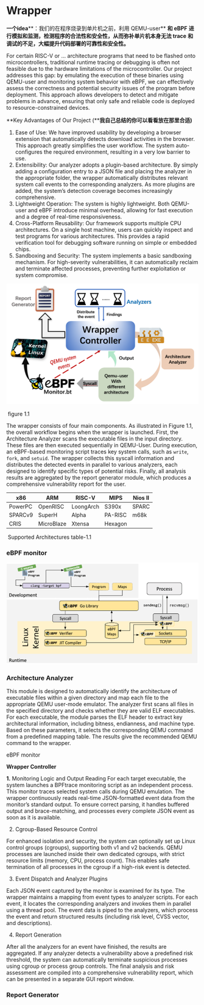 

# Wrapper

**一个idea****：我们的在程序烧录到单片机之前，利用 QEMU-user** **和 eBPF** **进行模拟和监测，检测程序的合法性和安全性，从而弥补单片机本身无法 trace** **和调试的不足，大幅提升代码部署的可靠性和安全性。**

For certain RISC-V or … architecture programs that need to be flashed onto microcontrollers, traditional runtime tracing or debugging is often not feasible due to the hardware limitations of the microcontroller. Our project addresses this gap: by emulating the execution of these binaries using QEMU-user and monitoring system behavior with eBPF, we can effectively assess the correctness and potential security issues of the program before deployment. This approach allows developers to detect and mitigate problems in advance, ensuring that only safe and reliable code is deployed to resource-constrained devices.

**Key Advantages of Our Project (****我自己总结的你可以看看放在那里合适)**

1. Ease of Use:
        We have improved usability by developing a browser extension that     automatically detects download activities in the browser. This approach     greatly simplifies the user workflow. The system auto-configures the     required environment, resulting in a very low barrier to use.
2. Extensibility:
        Our analyzer adopts a plugin-based architecture. By simply adding a     configuration entry to a JSON file and placing the analyzer in the     appropriate folder, the wrapper automatically distributes relevant system     call events to the corresponding analyzers. As more plugins are added, the     system’s detection coverage becomes increasingly comprehensive.
3. Lightweight Operation:
        The system is highly lightweight. Both QEMU-user and eBPF introduce     minimal overhead, allowing for fast execution and a degree of real-time     responsiveness.
4. Cross-Platform Reusability:
        Our framework supports multiple CPU architectures. On a single host     machine, users can quickly inspect and test programs for various     architectures. This provides a rapid verification tool for debugging     software running on simple or embedded chips.
5. Sandboxing and Security:
        The system implements a basic sandboxing mechanism. For high-severity     vulnerabilities, it can automatically reclaim and terminate affected     processes, preventing further exploitation or system compromise.

![image-20250713193429546](Wrapper.assets/image-20250713193429546.png)

​								figure 1.1

The wrapper consists of four main components. As illustrated in Figure 1.1, the overall workflow begins when the wrapper is launched. First, the Architecture Analyzer scans the executable files in the input directory. These files are then executed sequentially in QEMU-User. During execution, an eBPF-based monitoring script traces key system calls, such as `write`, `fork`, and `setuid`. The wrapper collects this syscall information and distributes the detected events in parallel to various analyzers, each designed to identify specific types of potential risks. Finally, all analysis results are aggregated by the report generator module, which produces a comprehensive vulnerability report for the user.

| x86     | **ARM**    | RISC-V    | MIPS    | Nios II |
| ------- | ---------- | --------- | ------- | ------- |
| PowerPC | OpenRISC   | LoongArch | S390x   | SPARC   |
| SPARCv9 | SuperH     | Alpha     | PA-RISC | m68k    |
| CRIS    | MicroBlaze | Xtensa    | Hexagon |         |

​							Supported Architectures  table-1.1



### eBPF monitor

![go](Wrapper.assets/go.png)

### **Architecture Analyzer**

This module is designed to automatically identify the architecture of executable files within a given directory and map each file to the appropriate QEMU user-mode emulator. The analyzer first scans all files in the specified directory and checks whether they are valid ELF executables. For each executable, the module parses the ELF header to extract key architectural information, including bitness, endianness, and machine type. Based on these parameters, it selects the corresponding QEMU command from a predefined mapping table. The results give the recommended QEMU command to the wrapper.

eBPF monitor

**Wrapper Controller**

**1.** Monitoring Logic and Output Reading
 For each target executable, the system launches a BPFtrace monitoring script as an independent process. This monitor traces selected system calls during QEMU emulation. The wrapper continuously reads real-time JSON-formatted event data from the monitor’s standard output. To ensure correct parsing, it handles buffered output and brace-matching, and processes every complete JSON event as soon as it is available.

2. Cgroup-Based Resource Control

 For enhanced isolation and security, the system can optionally set up Linux control groups (cgroups), supporting both v1 and v2 backends. QEMU processes are launched inside their own dedicated cgroups, with strict resource limits (memory, CPU, process count). This enables safe termination of all processes in the cgroup if a high-risk event is detected.

3. Event Dispatch and Analyzer Plugins

 Each JSON event captured by the monitor is examined for its type. The wrapper maintains a mapping from event types to analyzer scripts. For each event, it locates the corresponding analyzers and invokes them in parallel using a thread pool. The event data is piped to the analyzers, which process the event and return structured results (including risk level, CVSS vector, and descriptions).

4. Report Generation

 After all the analyzers for an event have finished, the results are aggregated. If any analyzer detects a vulnerability above a predefined risk threshold, the system can automatically terminate suspicious processes using cgroup or process group controls. The final analysis and risk assessment are compiled into a comprehensive vulnerability report, which can be presented in a separate GUI report window.

### Report Generator



